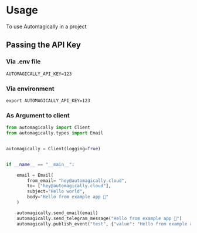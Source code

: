 # Usage

To use Automagically in a project

## Passing the API Key

### Via .env file

```text
AUTOMAGICALLY_API_KEY=123
```

### Via environment

```shell
export AUTOMAGICALLY_API_KEY=123
```

### As Argument to client

```python
from automagically import Client
from automagically.types import Email


automagically = Client(logging=True)


if __name__ == "__main__":

    email = Email(
        from_email= "hey@automagically.cloud",
        to= ["hey@automagically.cloud"],
        subject="Hello world",
        body="Hello from example app 👋"
    )

    automagically.send_email(email)
    automagically.send_telegram_message("Hello from example app 👋")
    automagically.publish_event("test", {"value": "Hello from example app 👋", "sense_of_life": 42})



```
